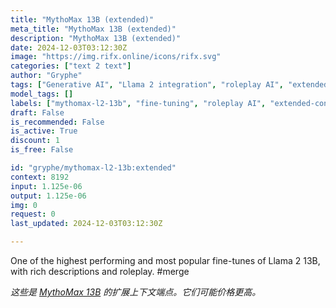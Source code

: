 ```yaml
---
title: "MythoMax 13B (extended)"
meta_title: "MythoMax 13B (extended)"
description: "MythoMax 13B (extended)"
date: 2024-12-03T03:12:30Z
image: "https://img.rifx.online/icons/rifx.svg"
categories: ["text 2 text"]
author: "Gryphe"
tags: ["Generative AI", "Llama 2 integration", "roleplay AI", "extended-context", "fine-tuning", "Programming", "Gryphe", "Technology", "mythomax-l2-13b", "Chatbots", "Roleplay"]
model_tags: []
labels: ["mythomax-l2-13b", "fine-tuning", "roleplay AI", "extended-context", "Llama 2 integration"]
draft: False
is_recommended: False
is_active: True
discount: 1
is_free: False

id: "gryphe/mythomax-l2-13b:extended"
context: 8192
input: 1.125e-06
output: 1.125e-06
img: 0
request: 0
last_updated: 2024-12-03T03:12:30Z

---
```


One of the highest performing and most popular fine-tunes of Llama 2 13B, with rich descriptions and roleplay. #merge

_这些是 [MythoMax 13B](/gryphe/mythomax-l2-13b) 的扩展上下文端点。它们可能价格更高。_

